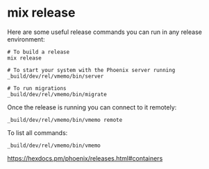 # mix release

Here are some useful release commands you can run in any release environment:

    # To build a release
    mix release

    # To start your system with the Phoenix server running
    _build/dev/rel/vmemo/bin/server

    # To run migrations
    _build/dev/rel/vmemo/bin/migrate

Once the release is running you can connect to it remotely:

    _build/dev/rel/vmemo/bin/vmemo remote

To list all commands:

    _build/dev/rel/vmemo/bin/vmemo

https://hexdocs.pm/phoenix/releases.html#containers
